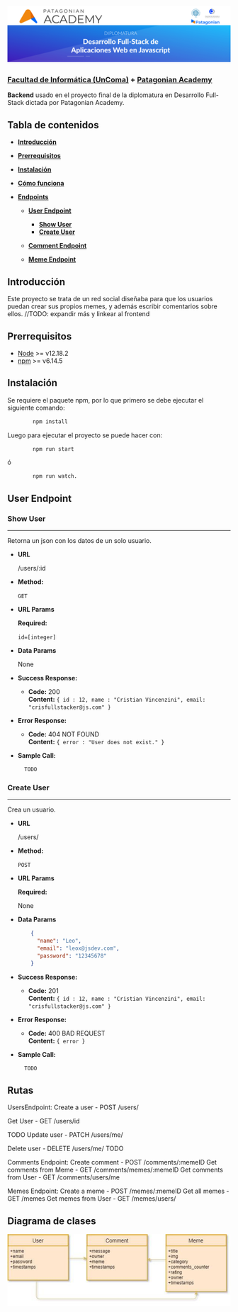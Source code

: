 <h1 align="center">
  <img src="docs/images/patagonian-banner.jpg" alt="Patagonian Banner" />
</h1>


### [Facultad de Informática (UnComa)](http://faiweb.uncoma.edu.ar/) + [Patagonian Academy](https://patagonian.it/academy)


**Backend** usado en el proyecto final de la diplomatura en Desarrollo Full-Stack dictada por Patagonian Academy.


## Tabla de contenidos
- [**Introducción**](#introducción)

- [**Prerrequisitos**](#prerrequisitos)

- [**Instalación**](#instalación)

- [**Cómo funciona**](#cómo-funciona)

- [**Endpoints**](#endpoints)

  - [**User Endpoint**](#user-endpoint)
    
    - [**Show User**](#show-user)
    - [**Create User**](#create-user)
    
  - [**Comment Endpoint**](#comment-endpoint)
  
  - [**Meme Endpoint**](#meme-endpoint)




## Introducción
Este proyecto se trata de un red social diseñaba para que los usuarios puedan crear sus propios memes, y además escribir comentarios sobre ellos. //TODO: expandir más y linkear al frontend

## Prerrequisitos
- [Node](https://github.com/nodejs/node) >= v12.18.2
- [npm](https://github.com/npm/cli) >= v6.14.5

## Instalación 
Se requiere el paquete npm, por lo que primero se debe ejecutar el siguiente comando:
```bash
        npm install
```
Luego para ejecutar el proyecto se puede hacer con:

```bash
        npm run start 
```
ó

```bash
        npm run watch.
```

## User Endpoint

### Show User
----
Retorna un json con los datos de un solo usuario.
* **URL**

  /users/:id

* **Method:**

  `GET`
  
*  **URL Params**

   **Required:**
 
   `id=[integer]`

* **Data Params**

  None

* **Success Response:**

  * **Code:** 200 <br />
    **Content:** `{ id : 12, name : "Cristian Vincenzini", email: "crisfullstacker@js.com" }`
 
* **Error Response:**

  * **Code:** 404 NOT FOUND <br />
    **Content:** `{ error : "User does not exist." }`

* **Sample Call:**

  ```javascript
    TODO
  ```
  
### Create User
----
Crea un usuario.
* **URL**

  /users/

* **Method:**

  `POST`
  
*  **URL Params**

   **Required:**
 
    None

* **Data Params**

  ```json
      {
        "name": "Leo",
        "email": "leox@jsdev.com",
        "password": "12345678"
      }
  ```

* **Success Response:**

  * **Code:** 201 <br />
    **Content:** `{ id : 12, name : "Cristian Vincenzini", email: "crisfullstacker@js.com" }`
 
* **Error Response:**

  * **Code:** 400 BAD REQUEST <br />
    **Content:** `{ error }`

* **Sample Call:**

  ```javascript
    TODO
  ```
  


## Rutas

UsersEndpoint:
Create a user  -  POST        /users/

Get User       -  GET         /users/id

TODO
Update user    -  PATCH    /users/me/

Delete user     -  DELETE    /users/me/
TODO


Comments Endpoint:
Create comment                      -  POST    /comments/:memeID
Get comments from Meme   -  GET      /comments/memes/:memeID
Get comments from User      -   GET     /comments/users/me




Memes Endpoint:
Create a meme               -    POST /memes/:memeID
Get all memes                 - GET  /memes
Get memes from User   - GET /memes/users/



## Diagrama de clases

![alt text](https://github.com/MarcosDanielTorres/DiplomaturaJS-Backend/blob/master/docs/images/model-architecture.jpg)
